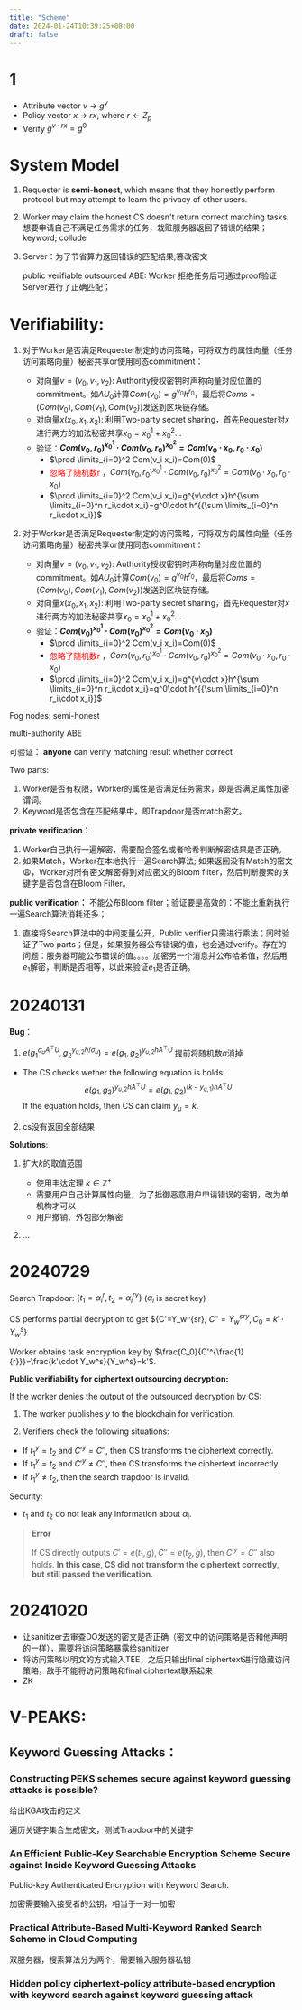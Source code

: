 ```yaml
---
title: "Scheme"
date: 2024-01-24T10:39:25+08:00
draft: false
---
```


# 1
- Attribute vector $v$ -> $g^v$
- Policy vector $x$ -> $rx$, where $r\leftarrow Z_p$
- Verify $g^{v\cdot rx}=g^0$


# System Model
1. Requester is **semi-honest**, which means that they honestly perform protocol but may attempt to learn the privacy of other users.
2. Worker may claim the honest CS doesn't return correct matching tasks. 
   想要申请自己不满足任务需求的任务，栽赃服务器返回了错误的结果； keyword; collude
   
3. Server：为了节省算力返回错误的匹配结果;篡改密文
   
    public verifiable outsourced ABE: Worker 拒绝任务后可通过proof验证 Server进行了正确匹配；

# Verifiability:
1. 对于Worker是否满足Requester制定的访问策略，可将双方的属性向量（任务访问策略向量）秘密共享or使用同态commitment：
   - 对向量$v=(v_0,v_1,v_2)$: Authority授权密钥时声称向量对应位置的commitment。如$AU_0$计算$Com(v_0)=g^{v_0}h^{r_0}$，最后将$Coms=(Com(v_0), Com(v_1), Com(v_2))$发送到区块链存储。
   - 对向量$x(x_0,x_1,x_2)$: 利用Two-party secret sharing，首先Requester对$x$进行两方的加法秘密共享$x_0 = x_0^1+x_0^2$...
   - 验证：**$Com(v_0,r_0)^{x_0^1}\cdot Com(v_0,r_0)^{x_0^2}=Com(v_0\cdot x_0,r_0\cdot x_0)$** 
     - $\prod \limits_{i=0}^2 Com(v_i x_i)=Com(0)$
     - <font color="red">忽略了随机数r</font> ，$Com(v_0,r_0)^{x_0^1}\cdot Com(v_0,r_0)^{x_0^2}=Com(v_0\cdot x_0,r_0\cdot x_0)$
     - $\prod \limits_{i=0}^2 Com(v_i x_i)=g^{v\cdot x}h^{\sum \limits_{i=0}^n r_i\cdot x_i}=g^0\cdot h^{{\sum \limits_{i=0}^n r_i\cdot x_i}}$ 

2. 对于Worker是否满足Requester制定的访问策略，可将双方的属性向量（任务访问策略向量）秘密共享or使用同态commitment：
   - 对向量$v=(v_0,v_1,v_2)$: Authority授权密钥时声称向量对应位置的commitment。如$AU_0$计算$Com(v_0)=g^{v_0}h^{r_0}$，最后将$Coms=(Com(v_0), Com(v_1), Com(v_2))$发送到区块链存储。
   - 对向量$x(x_0,x_1,x_2)$: 利用Two-party secret sharing，首先Requester对$x$进行两方的加法秘密共享$x_0 = x_0^1+x_0^2$...
   - 验证：**$Com(v_0)^{x_0^1}\cdot Com(v_0)^{x_0^2}=Com(v_0\cdot x_0)$** 
     - $\prod \limits_{i=0}^2 Com(v_i x_i)=Com(0)$
     - <font color="red">忽略了随机数r</font> ，$Com(v_0,r_0)^{x_0^1}\cdot Com(v_0,r_0)^{x_0^2}=Com(v_0\cdot x_0,r_0\cdot x_0)$
     - $\prod \limits_{i=0}^2 Com(v_i x_i)=g^{v\cdot x}h^{\sum \limits_{i=0}^n r_i\cdot x_i}=g^0\cdot h^{{\sum \limits_{i=0}^n r_i\cdot x_i}}$ 

Fog nodes: 
    semi-honest

multi-authority ABE

可验证：
**anyone** can verify matching result whether correct
    
Two parts:
1. Worker是否有权限，Worker的属性是否满足任务需求，即是否满足属性加密谓词。
2. Keyword是否包含在匹配结果中，即Trapdoor是否match密文。
   
**private verification：**
1. Worker自己执行一遍解密，需要配合签名或者哈希判断解密结果是否正确。
2. 如果Match，Worker在本地执行一遍Search算法;  如果返回没有Match的密文😩，Worker对所有密文解密得到对应密文的Bloom filter，然后判断搜索的关键字是否包含在Bloom Filter。
   
**public verification：**
不能公布Bloom filter；验证要是高效的：不能比重新执行一遍Search算法消耗还多；
1. 直接将Search算法中的中间变量公开，Public verifier只需进行乘法；同时验证了Two parts；但是，如果服务器公布错误的值，也会通过verify。存在的问题：服务器可能公布错误的值。。。。加密另一个消息并公布哈希值，然后用$e_1$解密，判断是否相等，以此来验证$e_1$是否正确。

# 20240131
**Bug**：
1. $e(g_1^{\sigma_uA^\top U}, g_2^{y_{u,2}h/\sigma_u})=e(g_1,g_2)^{y_{u,2}hA^\top U}$ 提前将随机数$\sigma$消掉
- The CS checks wether the following equation is holds:
$$e(g_1,g_2)^{y_{u,2}hA^\top U}=e(g_1,g_2)^{(k-y_{u,1})hA^\top U}$$
If the equation holds, then CS can claim $y_u=k$.

2. cs没有返回全部结果

**Solutions**:
1. 扩大$k$的取值范围
   - 使用韦达定理 $k\in\mathbb{Z^+}$
   - 需要用户自己计算属性向量，为了抵御恶意用户申请错误的密钥，改为单机构才可以
   - 用户撤销、外包部分解密
  
2. ...
# 20240729


Search Trapdoor: $\{t_1=\alpha_i^{r}, t_2=\alpha_i^{ry}\}$ ($\alpha_i$ is secret key)

CS performs partial decryption to get $\{C'=Y_w^{sr}, $C''=Y_w^{sry}, C_0=k'\cdot Y_w^s\}$

Worker obtains task encryption key by $\frac{C_0}{C'^{\frac{1}{r}}}=\frac{k'\cdot Y_w^s}{Y_w^s}=k'$.

**Public verifiability for ciphertext outsourcing decryption:**

If the worker denies the output of the outsourced decryption by CS:

1. The worker publishes $y$ to the blockchain for verification.

2. Verifiers check the following situations:
- If $t_1^y=t_2$ and $C'^y=C''$, then CS transforms the ciphertext correctly. 
- If $t_1^y=t_2$ and $C'^y\neq C''$, then CS transforms the ciphertext incorrectly. 
- If $t_1^y\neq t _2$, then the search trapdoor is invalid. 

Security: 
- $t_1$ and $t_2$ do not leak any information about $\alpha_i$.

> **Error**
> 
> If CS directly outputs $C'=e(t_1,g), C''=e(t_2,g)$, then $C'^y=C''$ also holds. **In this case, CS did not transform the ciphertext correctly, but still passed the verification.**

# 20241020
- 让sanitizer去审查DO发送的密文是否正确（密文中的访问策略是否和他声明的一样），需要将访问策略暴露给sanitizer
- 将访问策略以明文的方式输入TEE，之后只输出final ciphertext进行隐藏访问策略，敌手不能将访问策略和final ciphertext联系起来
- ZK


# V-PEAKS:
## Keyword Guessing Attacks：
### Constructing PEKS schemes secure against keyword guessing attacks is possible?
给出KGA攻击的定义

遍历关键字集合生成密文，测试Trapdoor中的关键字

### An Efficient Public-Key Searchable Encryption Scheme Secure against Inside Keyword Guessing Attacks
Public-key Authenticated Encryption with Keyword Search.

加密需要输入接受者的公钥，相当于一对一加密

### Practical Attribute-Based Multi-Keyword Ranked Search Scheme in Cloud Computing
双服务器，搜索算法分为两个，需要输入服务器私钥

### Hidden policy ciphertext-policy attribute-based encryption with keyword search against keyword guessing attack


